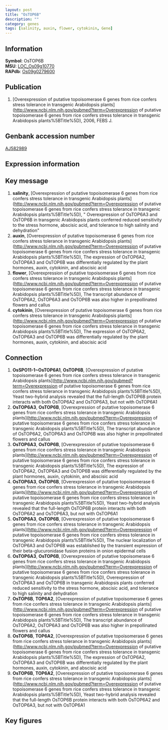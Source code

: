 ```yaml
---
layout: post
title: "OsTOP6B"
description: ""
category: genes
tags: [salinity, auxin, flower, cytokinin, Gene]
---
```


## Information
__Symbol__: OsTOP6B  
__MSU__: [LOC_Os09g10770](http://rice.plantbiology.msu.edu/cgi-bin/ORF_infopage.cgi?orf=LOC_Os09g10770)  
__RAPdb__: [Os09g0279600](http://rapdb.dna.affrc.go.jp/viewer/gbrowse_details/irgsp1?name=Os09g0279600)  

## Publication
1. [Overexpression of putative topoisomerase 6 genes from rice confers stress tolerance in transgenic Arabidopsis plants](http://www.ncbi.nlm.nih.gov/pubmed?term=Overexpression of putative topoisomerase 6 genes from rice confers stress tolerance in transgenic Arabidopsis plants%5BTitle%5D), 2006, FEBS J.

## Genbank accession number
[AJ582989](http://www.ncbi.nlm.nih.gov/nuccore/AJ582989)  

## Expression information

## Key message
1. __salinity__, [Overexpression of putative topoisomerase 6 genes from rice confers stress tolerance in transgenic Arabidopsis plants](http://www.ncbi.nlm.nih.gov/pubmed?term=Overexpression of putative topoisomerase 6 genes from rice confers stress tolerance in transgenic Arabidopsis plants%5BTitle%5D), " Overexpression of OsTOP6A3 and OsTOP6B in transgenic Arabidopsis plants conferred reduced sensitivity to the stress hormone, abscisic acid, and tolerance to high salinity and dehydration"
2. __auxin__, [Overexpression of putative topoisomerase 6 genes from rice confers stress tolerance in transgenic Arabidopsis plants](http://www.ncbi.nlm.nih.gov/pubmed?term=Overexpression of putative topoisomerase 6 genes from rice confers stress tolerance in transgenic Arabidopsis plants%5BTitle%5D),  The expression of OsTOP6A2, OsTOP6A3 and OsTOP6B was differentially regulated by the plant hormones, auxin, cytokinin, and abscisic acid
3. __flower__, [Overexpression of putative topoisomerase 6 genes from rice confers stress tolerance in transgenic Arabidopsis plants](http://www.ncbi.nlm.nih.gov/pubmed?term=Overexpression of putative topoisomerase 6 genes from rice confers stress tolerance in transgenic Arabidopsis plants%5BTitle%5D),  The transcript abundance of OsTOP6A2, OsTOP6A3 and OsTOP6B was also higher in prepollinated flowers and callus
4. __cytokinin__, [Overexpression of putative topoisomerase 6 genes from rice confers stress tolerance in transgenic Arabidopsis plants](http://www.ncbi.nlm.nih.gov/pubmed?term=Overexpression of putative topoisomerase 6 genes from rice confers stress tolerance in transgenic Arabidopsis plants%5BTitle%5D),  The expression of OsTOP6A2, OsTOP6A3 and OsTOP6B was differentially regulated by the plant hormones, auxin, cytokinin, and abscisic acid

## Connection
1. __OsSPO11-1~OsTOP6A1__, __OsTOP6B__, [Overexpression of putative topoisomerase 6 genes from rice confers stress tolerance in transgenic Arabidopsis plants](http://www.ncbi.nlm.nih.gov/pubmed?term=Overexpression of putative topoisomerase 6 genes from rice confers stress tolerance in transgenic Arabidopsis plants%5BTitle%5D),  Yeast two-hybrid analysis revealed that the full-length OsTOP6B protein interacts with both OsTOP6A2 and OsTOP6A3, but not with OsTOP6A1
2. __OsTOP6A3__, __OsTOP6B__, [Overexpression of putative topoisomerase 6 genes from rice confers stress tolerance in transgenic Arabidopsis plants](http://www.ncbi.nlm.nih.gov/pubmed?term=Overexpression of putative topoisomerase 6 genes from rice confers stress tolerance in transgenic Arabidopsis plants%5BTitle%5D),  The transcript abundance of OsTOP6A2, OsTOP6A3 and OsTOP6B was also higher in prepollinated flowers and callus
3. __OsTOP6A3__, __OsTOP6B__, [Overexpression of putative topoisomerase 6 genes from rice confers stress tolerance in transgenic Arabidopsis plants](http://www.ncbi.nlm.nih.gov/pubmed?term=Overexpression of putative topoisomerase 6 genes from rice confers stress tolerance in transgenic Arabidopsis plants%5BTitle%5D),  The expression of OsTOP6A2, OsTOP6A3 and OsTOP6B was differentially regulated by the plant hormones, auxin, cytokinin, and abscisic acid
4. __OsTOP6A3__, __OsTOP6B__, [Overexpression of putative topoisomerase 6 genes from rice confers stress tolerance in transgenic Arabidopsis plants](http://www.ncbi.nlm.nih.gov/pubmed?term=Overexpression of putative topoisomerase 6 genes from rice confers stress tolerance in transgenic Arabidopsis plants%5BTitle%5D),  Yeast two-hybrid analysis revealed that the full-length OsTOP6B protein interacts with both OsTOP6A2 and OsTOP6A3, but not with OsTOP6A1
5. __OsTOP6A3__, __OsTOP6B__, [Overexpression of putative topoisomerase 6 genes from rice confers stress tolerance in transgenic Arabidopsis plants](http://www.ncbi.nlm.nih.gov/pubmed?term=Overexpression of putative topoisomerase 6 genes from rice confers stress tolerance in transgenic Arabidopsis plants%5BTitle%5D),  The nuclear localization of OsTOP6A3 and OsTOP6B was established by the transient expression of their beta-glucuronidase fusion proteins in onion epidermal cells
6. __OsTOP6A3__, __OsTOP6B__, [Overexpression of putative topoisomerase 6 genes from rice confers stress tolerance in transgenic Arabidopsis plants](http://www.ncbi.nlm.nih.gov/pubmed?term=Overexpression of putative topoisomerase 6 genes from rice confers stress tolerance in transgenic Arabidopsis plants%5BTitle%5D),  Overexpression of OsTOP6A3 and OsTOP6B in transgenic Arabidopsis plants conferred reduced sensitivity to the stress hormone, abscisic acid, and tolerance to high salinity and dehydration
7. __OsTOP6B__, __TOP6A2__, [Overexpression of putative topoisomerase 6 genes from rice confers stress tolerance in transgenic Arabidopsis plants](http://www.ncbi.nlm.nih.gov/pubmed?term=Overexpression of putative topoisomerase 6 genes from rice confers stress tolerance in transgenic Arabidopsis plants%5BTitle%5D),  The transcript abundance of OsTOP6A2, OsTOP6A3 and OsTOP6B was also higher in prepollinated flowers and callus
8. __OsTOP6B__, __TOP6A2__, [Overexpression of putative topoisomerase 6 genes from rice confers stress tolerance in transgenic Arabidopsis plants](http://www.ncbi.nlm.nih.gov/pubmed?term=Overexpression of putative topoisomerase 6 genes from rice confers stress tolerance in transgenic Arabidopsis plants%5BTitle%5D),  The expression of OsTOP6A2, OsTOP6A3 and OsTOP6B was differentially regulated by the plant hormones, auxin, cytokinin, and abscisic acid
9. __OsTOP6B__, __TOP6A2__, [Overexpression of putative topoisomerase 6 genes from rice confers stress tolerance in transgenic Arabidopsis plants](http://www.ncbi.nlm.nih.gov/pubmed?term=Overexpression of putative topoisomerase 6 genes from rice confers stress tolerance in transgenic Arabidopsis plants%5BTitle%5D),  Yeast two-hybrid analysis revealed that the full-length OsTOP6B protein interacts with both OsTOP6A2 and OsTOP6A3, but not with OsTOP6A1

## Key figures



